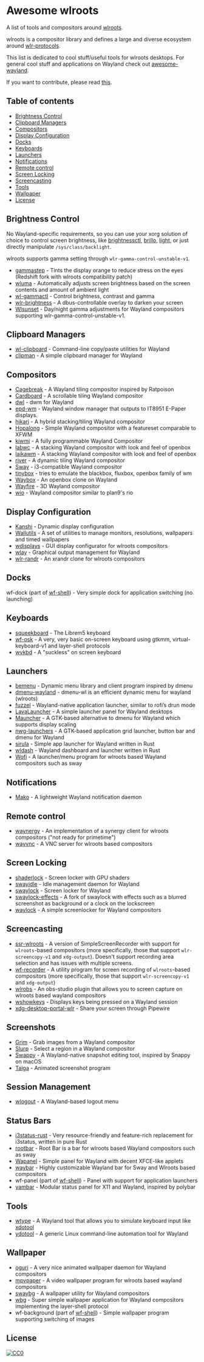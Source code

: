 # Awesome wlroots

A list of tools and compositors around [wlroots](https://github.com/swaywm/wlroots). 

wlroots is a compositor library and defines a large and diverse ecosystem around [wlr-protocols](https://github.com/swaywm/wlr-protocols). 

This list is dedicated to cool stuff/useful tools for wlroots desktops. For general cool stuff and applications on Wayland check out [awesome-wayland](https://github.com/natpen/awesome-wayland). 

If you want to contribute, please read [this](CONTRIBUTING.md).

## Table of contents

  - [Brightness Control](#brightness-control)
  - [Clipboard Managers](#clipboard-managers)
  - [Compositors](#compositors)
  - [Display Configuration](#display-configuration)
  - [Docks](#docks)
  - [Keyboards](#keyboards)
  - [Launchers](#launchers)
  - [Notifications](#notifications)
  - [Remote control](#remote-control)
  - [Screen Locking](#screen-locking)
  - [Screencasting](#screencasting)
  - [Tools](#tools)
  - [Wallpaper](#wallpaper)
  - [License](#license)

## Brightness Control

No Wayland-specific requirements, so you can use your xorg solution of choice to control screen brightness, like [brightnessctl](https://github.com/Hummer12007/brightnessctl), [brillo](https://gitlab.com/cameronnemo/brillo), [light](https://github.com/haikarainen/light), or just directly manipulate `/sys/class/backlight`.

wlroots supports gamma setting through `wlr-gamma-control-unstable-v1`. 

* [gammastep](https://gitlab.com/chinstrap/gammastep) - Tints the display orange to reduce stress on the eyes (Redshift fork with wlroots compatibility patch)
* [wluma](https://github.com/maximbaz/wluma) - Automatically adjusts screen brightness based on the screen contents and amount of ambient light
* [wl-gammactl](https://github.com/mischw/wl-gammactl) - Control brightness, contrast and gamma
* [wlr-brightness](https://github.com/mherzberg/wlr-brightness) - A dbus-controllable overlay to darken your screen
* [Wlsunset](https://sr.ht/~kennylevinsen/wlsunset/) - Day/night gamma adjustments for Wayland compositors supporting wlr-gamma-control-unstable-v1.

## Clipboard Managers

* [wl-clipboard](https://github.com/bugaevc/wl-clipboard) - Command-line copy/paste utilities for Wayland
* [clipman](https://github.com/yory8/clipman) - A simple clipboard manager for Wayland

## Compositors

* [Cagebreak](https://github.com/project-repo/cagebreak) - A Wayland tiling compositor inspired by Ratpoison
* [Cardboard](https://gitlab.com/cardboardwm/cardboard) - A scrollable tiling Wayland compositor
* [dwl](https://github.com/djpohly/dwl) - dwm for Wayland
* [epd-wm](https://github.com/dj311/epd-wm) - Wayland window manager that outputs to IT8951 E-Paper displays. 
* [hikari](https://hikari.acmelabs.space/) - A hybrid stacking/tiling Wayland compositor
* [Hopalong](https://github.com/iridescent-desktop/hopalong) - Simple Wayland compositor with a featureset comparable to XFWM
* [kiwmi](https://github.com/buffet/kiwmi) -  A fully programmable Wayland Compositor 
* [labwc](https://github.com/johanmalm/labwc) - A stacking Wayland compositor with look and feel of openbox
* [laikawm](https://github.com/ianmartinez/laikawm) - A stacking Wayland compositor with look and feel of openbox
* [river](https://github.com/ifreund/river) - A dynamic tiling Wayland compositor
* [Sway](https://github.com/swaywm/sway) - i3-compatible Wayland compositor
* [tinybox](https://github.com/icedman/tinybox) - tries to emulate the blackbox, fluxbox, openbox family of wm
* [Waybox](https://github.com/wizbright/waybox) - An openbox clone on Wayland
* [Wayfire](https://github.com/WayfireWM/wayfire) - 3D Wayland compositor
* [wio](https://git.sr.ht/~sircmpwn/wio) - Wayland compositor similar to plan9's rio

## Display Configuration

* [Kanshi](https://github.com/emersion/kanshi) - Dynamic display configuration
* [Wallutils](https://github.com/xyproto/wallutils) - A set of utilities to manage monitors, resolutions, wallpapers and timed wallpapers
* [wdisplays](https://github.com/cyclopsian/wdisplays) - GUI display configurator for wlroots compositors
* [wlay](https://github.com/atx/wlay) - Graphical output management for Wayland
* [wlr-randr](https://github.com/emersion/wlr-randr) - An xrandr clone for wlroots compositors

## Docks

wf-dock (part of [wf-shell](https://github.com/WayfireWM/wf-shell)) - Very simple dock for application switching (no launching)

## Keyboards

* [squeekboard](https://source.puri.sm/Librem5/squeekboard) - The Librem5 keyboard
* [wf-osk](https://github.com/WayfireWM/wf-osk) - A very, very basic on-screen keyboard using gtkmm, virtual-keyboard-v1 and layer-shell protocols
* [wvkbd](https://github.com/jjsullivan5196/wvkbd) - A "suckless" on screen keyboard

## Launchers

* [bemenu](https://github.com/Cloudef/bemenu) - Dynamic menu library and client program inspired by dmenu
* [dmenu-wayland](https://github.com/nyyManni/dmenu-wayland) - dmenu-wl is an efficient dynamic menu for wayland (wlroots)
* [fuzzel](https://codeberg.org/dnkl/fuzzel) - Wayland-native application launcher, similar to rofi’s drun mode
* [LavaLauncher](https://git.sr.ht/~leon_plickat/lavalauncher) - A simple launcher panel for Wayland desktops
* [Mauncher](https://github.com/mortie/mauncher) - A GTK-based alternative to dmenu for Wayland which supports display scaling
* [nwg-launchers](https://github.com/nwg-piotr/nwg-launchers) - A GTK-based application grid launcher, button bar and dmenu for Wayland
* [sirula](https://github.com/DorianRudolph/sirula) - Simple app launcher for Wayland written in Rust
* [wldash](https://github.com/kennylevinsen/wldash) - Wayland dashboard and launcher written in Rust
* [Wofi](https://hg.sr.ht/~scoopta/wofi) - A launcher/menu program for wlroots based Wayland compositors such as sway

## Notifications

* [Mako](https://github.com/emersion/mako) - A lightweight Wayland notification daemon

## Remote control

* [waynergy](https://github.com/r-c-f/waynergy) - An implementation of a synergy client for wlroots compositors ("not ready for primetime")
* [wayvnc](https://github.com/any1/wayvnc) - A VNC server for wlroots based compositors

## Screen Locking

* [shaderlock](https://github.com/Xenopathic/shaderlock) - Screen locker with GPU shaders
* [swayidle](https://github.com/swaywm/swayidle) - Idle management daemon for Wayland
* [swaylock](https://github.com/swaywm/swaylock) - Screen locker for Wayland
* [swaylock-effects](https://github.com/mortie/swaylock-effects) - A fork of swaylock with effects such as a blurred screenshot as background or a clock on the lockscreen
* [waylock](https://github.com/ifreund/waylock) - A simple screenlocker for Wayland compositors

## Screencasting

* [ssr-wlroots](https://github.com/foxcpp/ssr-wlroots) - A version of SimpleScreenRecorder with support for `wlroots`-based compositors (more specifically, those that support `wlr-screencopy-v1` and `xdg-output`). Doesn't support recording area selection and has issues with multiple screens. 
* [wf-recorder](https://github.com/ammen99/wf-recorder) - A utility program for screen recording of `wlroots`-based compositors (more specifically, those that support `wlr-screencopy-v1` and `xdg-output`)
* [wlrobs](https://hg.sr.ht/~scoopta/wlrobs) - An obs-studio plugin that allows you to screen capture on wlroots based wayland compositors
* [wshowkeys](https://git.sr.ht/~sircmpwn/wshowkeys) - Displays keys being pressed on a Wayland session
* [xdg-desktop-portal-wlr](https://github.com/emersion/xdg-desktop-portal-wlr) - Share your screen through Pipewire

## Screenshots

* [Grim](https://github.com/emersion/grim) - Grab images from a Wayland compositor
* [Slurp](https://github.com/emersion/slurp) - Select a region in a Wayland compositor
* [Swappy](https://github.com/jtheoof/swappy) - A Wayland-native snapshot editing tool, inspired by Snappy on macOS
* [Taiga](https://hg.sr.ht/~scoopta/taiga) - Animated screenshot program


## Session Management

* [wlogout](https://github.com/ArtsyMacaw/wlogout) - A Wayland-based logout menu

## Status Bars

* [i3status-rust](https://github.com/greshake/i3status-rust) - Very resource-friendly and feature-rich replacement for i3status, written in pure Rust
* [rootbar](https://hg.sr.ht/~scoopta/rootbar) - Root Bar is a bar for wlroots based Wayland compositors such as sway
* [Wapanel](https://github.com/Firstbober/wapanel) - Simple panel for Wayland with decent XFCE-like applets
* [waybar](https://github.com/Alexays/Waybar) - Highly customizable Wayland bar for Sway and Wlroots based compositors
* wf-panel (part of [wf-shell](https://github.com/WayfireWM/wf-shell)) - Panel with support for application launchers
* [yambar](https://gitlab.com/dnkl/yambar) - Modular status panel for X11 and Wayland, inspired by polybar

## Tools

* [wtype](https://github.com/atx/wtype) - A Wayland tool that allows you to simulate keyboard input like [xdotool](https://github.com/jordansissel/xdotool)
* [ydotool](https://github.com/ReimuNotMoe/ydotool) - A generic Linux command-line automation tool for Wayland

## Wallpaper

* [oguri](https://github.com/vilhalmer/oguri) - A very nice animated wallpaper daemon for Wayland compositors
* [mpvpaper](https://github.com/GhostNaN/mpvpaper) - A video wallpaper program for wlroots based wayland compositors
* [swaybg](https://github.com/swaywm/swaybg) - A wallpaper utility for Wayland compositors
* [wbg](https://codeberg.org/dnkl/wbg) - Super simple wallpaper application for Wayland compositors implementing the layer-shell protocol
* wf-background (part of [wf-shell](https://github.com/WayfireWM/wf-shell)) - Simple wallpaper program supporting switching of images

## License

[![CC0](https://licensebuttons.net/p/zero/1.0/88x31.png)](https://creativecommons.org/publicdomain/zero/1.0/)
